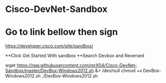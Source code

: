 # Cisco-DevNet-Sandbox


# Go to link bellow then sign

https://developer.cisco.com/site/sandbox/

**Click Get Started With sandbox
**Search Devbox and Reversed


wget https://raw.githubusercontent.com/mrX04/Cisco-DevNet-Sandbox/master/DevBox-Windows2012.sh &> /dev/null
chmod +x DevBox-Windows2012.sh
./DevBox-Windows2012.sh
